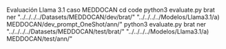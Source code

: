 Evaluación Llama 3.1 caso MEDDOCAN
    cd code
    python3 evaluate.py brat ner "../../../../Datasets/MEDDOCAN/dev/brat/" "../../../../Modelos/Llama3.1/a) MEDDOCAN/dev_prompt_OneShot/ann/"
    python3 evaluate.py brat ner "../../../../Datasets/MEDDOCAN/test/brat/" "../../../../Modelos/Llama3.1/a) MEDDOCAN/test/ann/"
